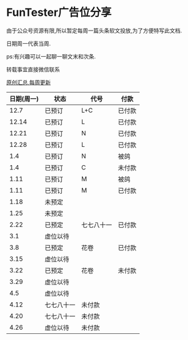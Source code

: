 # FunTester广告位分享

由于公众号资源有限,所以暂定每周一篇头条软文投放,为了方便特写此文档.

日期周一代表当周.

ps:有兴趣可以一起聊一聊文末和次条.

转载事宜直接微信联系

[原创汇总,每周更新](https://gitee.com/fanapi/tester/blob/okay/document/directory.markdown) 

|日期(周一)|状态|代号|付款|
|----|----|----|-----|
|12.7|已预订| L+C|已付款|
|12.14|已预订|L|已付款|
|12.21|已预订|N|已付款|
|12.28|已预订|L|已付款|
|1.4|已预订|N|被鸽|
|1.4|已预订|C|未付款|
|1.11|已预订|M|被鸽|
|1.11|已预订|M|已付款|
|1.18|未预定|||
|1.25|未预定|||
|2.22|已预定|七七八十一|已付款|
|3.1|虚位以待||
|3.8|已预定|花卷|已付款|
|3.15|虚位以待||
|3.22|已预定|花卷|未付款
|3.29|虚位以待||
|4.5|虚位以待||
|4.12|七七八十一|未付款|
|4.20|七七八十一|未付款|
|4.26|虚位以待|未付款|

